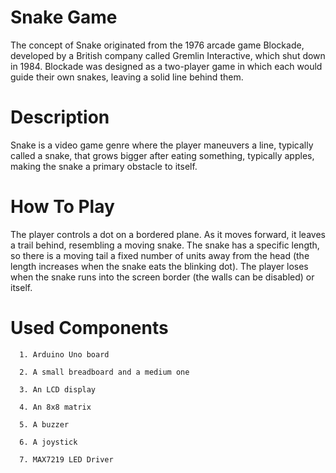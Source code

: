 # Snake Game

  The concept of Snake originated from the 1976 arcade game Blockade, developed by a British company called Gremlin Interactive, which shut down in 1984. Blockade was designed as a two-player game in which each would guide their own snakes, leaving a solid line behind them.
 
# Description

  Snake is a video game genre where the player maneuvers a line, typically called a snake, that grows bigger after eating something, typically apples, making the snake a primary obstacle to itself. 
  
  # How To Play
  
  The player controls a dot on a bordered plane. As it moves forward, it leaves a trail behind, resembling a moving snake. The snake has a specific length, so there is a moving tail a fixed number of units away from the head (the length increases when the snake eats the blinking dot). The player loses when the snake runs into the screen border (the walls can be disabled) or itself. 
  
  # Used Components
  
      1. Arduino Uno board
      
      2. A small breadboard and a medium one
      
      3. An LCD display
      
      4. An 8x8 matrix
      
      5. A buzzer
      
      6. A joystick
      
      7. MAX7219 LED Driver
